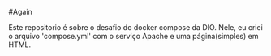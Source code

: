 #Again

Este repositorio é sobre o desafio do docker compose da DIO.
Nele, eu criei o arquivo 'compose.yml' com o serviço Apache e uma página(simples) em HTML.




